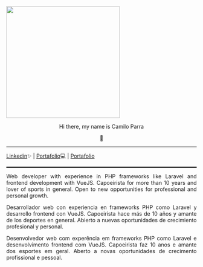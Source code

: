 <img src="https://user-images.githubusercontent.com/19290557/87207063-60760980-c2e1-11ea-8e13-1ca181824c70.png" width="300" height="296"/>

<div style="text-align: center; margin: 0 auto width: 100%"> <p size="16">Hi there, my name is Camilo Parra</p> 👋</div>
<hr/>

<a href='https://www.linkedin.com/in/parra-camilo'>Linkedin</a>✨ | <a href='https://parracamilo.tk'>Portafolio</a>💻 | <a href='https://parracamilo.tk'>Portafolio</a>
<hr style="border: 1px solid black"/>
<p align="justify">Web developer with experience in PHP frameworks like Laravel and frontend development with VueJS.
Capoeirista for more than 10 years and lover of sports in general.
Open to new opportunities for professional and personal growth.</p>
<p align="justify">Desarrollador web con experiencia en frameworks PHP como Laravel y desarrollo frontend con VueJS.
Capoeirista hace más de 10 años y amante de los deportes en general.
Abierto a nuevas oportunidades de crecimiento profesional y personal.<p/>
<p align="justify">Desenvolvedor web com experência em frameworks PHP como Laravel e desenvolvimento frontend com VueJS.
Capoeirista faz 10 anos e amante dos esportes em geral.
Aberto a novas oportunidades de crecimento profissional e pessoal.<p/>
